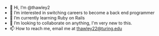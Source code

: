 - 👋 Hi, I’m @thawley2
- 👀 I’m interested in switching careers to become a back end programmer 
- 🌱 I’m currently learning Ruby on Rails
- 💞️ I’m looking to collaborate on anything, I'm very new to this.
- 📫 How to reach me, email me at thawley22@turing.edu

<!---
thawley2/thawley2 is a ✨ special ✨ repository because its `README.md` (this file) appears on your GitHub profile.
You can click the Preview link to take a look at your changes.
--->
